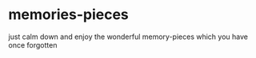 # memories-pieces
just calm down and enjoy the wonderful memory-pieces which you have once forgotten
